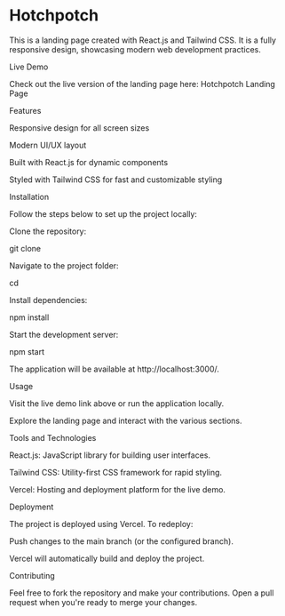 # Hotchpotch

This is a landing page created with React.js and Tailwind CSS. It is a fully responsive design, showcasing modern web development practices.

Live Demo

Check out the live version of the landing page here: Hotchpotch Landing Page

Features

Responsive design for all screen sizes

Modern UI/UX layout

Built with React.js for dynamic components

Styled with Tailwind CSS for fast and customizable styling

Installation

Follow the steps below to set up the project locally:

Clone the repository:

git clone <repository-url>

Navigate to the project folder:

cd <project-folder>

Install dependencies:

npm install

Start the development server:

npm start

The application will be available at http://localhost:3000/.

Usage

Visit the live demo link above or run the application locally.

Explore the landing page and interact with the various sections.

Tools and Technologies

React.js: JavaScript library for building user interfaces.

Tailwind CSS: Utility-first CSS framework for rapid styling.

Vercel: Hosting and deployment platform for the live demo.

Deployment

The project is deployed using Vercel. To redeploy:

Push changes to the main branch (or the configured branch).

Vercel will automatically build and deploy the project.

Contributing

Feel free to fork the repository and make your contributions. Open a pull request when you're ready to merge your changes.
